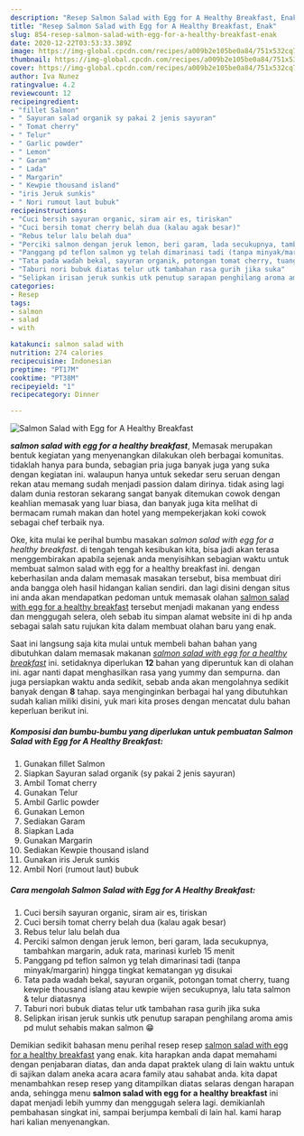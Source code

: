 ```yaml
---
description: "Resep Salmon Salad with Egg for A Healthy Breakfast, Enak"
title: "Resep Salmon Salad with Egg for A Healthy Breakfast, Enak"
slug: 854-resep-salmon-salad-with-egg-for-a-healthy-breakfast-enak
date: 2020-12-22T03:53:33.389Z
image: https://img-global.cpcdn.com/recipes/a009b2e105be0a84/751x532cq70/salmon-salad-with-egg-for-a-healthy-breakfast-foto-resep-utama.jpg
thumbnail: https://img-global.cpcdn.com/recipes/a009b2e105be0a84/751x532cq70/salmon-salad-with-egg-for-a-healthy-breakfast-foto-resep-utama.jpg
cover: https://img-global.cpcdn.com/recipes/a009b2e105be0a84/751x532cq70/salmon-salad-with-egg-for-a-healthy-breakfast-foto-resep-utama.jpg
author: Iva Nunez
ratingvalue: 4.2
reviewcount: 12
recipeingredient:
- "fillet Salmon"
- " Sayuran salad organik sy pakai 2 jenis sayuran"
- " Tomat cherry"
- " Telur"
- " Garlic powder"
- " Lemon"
- " Garam"
- " Lada"
- " Margarin"
- " Kewpie thousand island"
- "iris Jeruk sunkis"
- " Nori rumout laut bubuk"
recipeinstructions:
- "Cuci bersih sayuran organic, siram air es, tiriskan"
- "Cuci bersih tomat cherry belah dua (kalau agak besar)"
- "Rebus telur lalu belah dua"
- "Perciki salmon dengan jeruk lemon, beri garam, lada secukupnya, tambahkan margarin, aduk rata, marinasi kurleb 15 menit"
- "Panggang pd teflon salmon yg telah dimarinasi tadi (tanpa minyak/margarin) hingga tingkat kematangan yg disukai"
- "Tata pada wadah bekal, sayuran organik, potongan tomat cherry, tuang kewpie thousand islang atau kewpie wijen secukupnya, lalu tata salmon &amp; telur diatasnya"
- "Taburi nori bubuk diatas telur utk tambahan rasa gurih jika suka"
- "Selipkan irisan jeruk sunkis utk penutup sarapan penghilang aroma amis pd mulut sehabis makan salmon 😁"
categories:
- Resep
tags:
- salmon
- salad
- with

katakunci: salmon salad with 
nutrition: 274 calories
recipecuisine: Indonesian
preptime: "PT17M"
cooktime: "PT38M"
recipeyield: "1"
recipecategory: Dinner

---
```



![Salmon Salad with Egg for A Healthy Breakfast](https://img-global.cpcdn.com/recipes/a009b2e105be0a84/751x532cq70/salmon-salad-with-egg-for-a-healthy-breakfast-foto-resep-utama.jpg)

<b><i>salmon salad with egg for a healthy breakfast</i></b>, Memasak merupakan bentuk kegiatan yang menyenangkan dilakukan oleh berbagai komunitas. tidaklah hanya para bunda, sebagian pria juga banyak juga yang suka dengan kegiatan ini. walaupun hanya untuk sekedar seru seruan dengan rekan atau memang sudah menjadi passion dalam dirinya. tidak asing lagi dalam dunia restoran sekarang sangat banyak ditemukan cowok dengan keahlian memasak yang luar biasa, dan banyak juga kita melihat di bermacam rumah makan dan hotel yang mempekerjakan koki cowok sebagai chef terbaik nya.

Oke, kita mulai ke perihal bumbu masakan <i>salmon salad with egg for a healthy breakfast</i>. di tengah tengah kesibukan kita, bisa jadi akan terasa menggembirakan apabila sejenak anda menyisihkan sebagian waktu untuk membuat salmon salad with egg for a healthy breakfast ini. dengan keberhasilan anda dalam memasak masakan tersebut, bisa membuat diri anda bangga oleh hasil hidangan kalian sendiri. dan lagi disini dengan situs ini anda akan mendapatkan pedoman untuk memasak olahan <u>salmon salad with egg for a healthy breakfast</u> tersebut menjadi makanan yang endess dan menggugah selera, oleh sebab itu simpan alamat website ini di hp anda sebagai salah satu rujukan kita dalam membuat olahan baru yang enak.




Saat ini langsung saja kita mulai untuk membeli bahan bahan yang dibutuhkan dalam memasak makanan <u><i>salmon salad with egg for a healthy breakfast</i></u> ini. setidaknya diperlukan <b>12</b> bahan yang diperuntuk kan di olahan ini. agar nanti dapat menghasilkan rasa yang yummy dan sempurna. dan juga persiapkan waktu anda sedikit, sebab anda akan mengolahnya sedikit banyak dengan <b>8</b> tahap. saya menginginkan berbagai hal yang dibutuhkan sudah kalian miliki disini, yuk mari kita proses dengan mencatat dulu bahan keperluan berikut ini.

<!--inarticleads1-->

##### Komposisi dan bumbu-bumbu yang diperlukan untuk pembuatan Salmon Salad with Egg for A Healthy Breakfast:

1. Gunakan fillet Salmon
1. Siapkan  Sayuran salad organik (sy pakai 2 jenis sayuran)
1. Ambil  Tomat cherry
1. Gunakan  Telur
1. Ambil  Garlic powder
1. Gunakan  Lemon
1. Sediakan  Garam
1. Siapkan  Lada
1. Gunakan  Margarin
1. Sediakan  Kewpie thousand island
1. Gunakan iris Jeruk sunkis
1. Ambil  Nori (rumout laut) bubuk




<!--inarticleads2-->

##### Cara mengolah Salmon Salad with Egg for A Healthy Breakfast:

1. Cuci bersih sayuran organic, siram air es, tiriskan
1. Cuci bersih tomat cherry belah dua (kalau agak besar)
1. Rebus telur lalu belah dua
1. Perciki salmon dengan jeruk lemon, beri garam, lada secukupnya, tambahkan margarin, aduk rata, marinasi kurleb 15 menit
1. Panggang pd teflon salmon yg telah dimarinasi tadi (tanpa minyak/margarin) hingga tingkat kematangan yg disukai
1. Tata pada wadah bekal, sayuran organik, potongan tomat cherry, tuang kewpie thousand islang atau kewpie wijen secukupnya, lalu tata salmon &amp; telur diatasnya
1. Taburi nori bubuk diatas telur utk tambahan rasa gurih jika suka
1. Selipkan irisan jeruk sunkis utk penutup sarapan penghilang aroma amis pd mulut sehabis makan salmon 😁




Demikian sedikit bahasan menu perihal resep resep <u>salmon salad with egg for a healthy breakfast</u> yang enak. kita harapkan anda dapat memahami dengan penjabaran diatas, dan anda dapat praktek ulang di lain waktu untuk di sajikan dalam aneka acara acara family atau sahabat anda. kita dapat menambahkan resep resep yang ditampilkan diatas selaras dengan harapan anda, sehingga menu <b>salmon salad with egg for a healthy breakfast</b> ini dapat menjadi lebih yummy dan menggugah selera lagi. demikianlah pembahasan singkat ini, sampai berjumpa kembali di lain hal. kami harap hari kalian menyenangkan.

